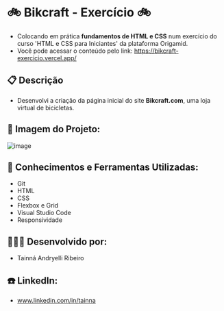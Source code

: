 # 🚲 Bikcraft - Exercício 🚲

- Colocando em prática **fundamentos de HTML e CSS** num exercício do curso 'HTML e CSS para Iniciantes' da plataforma Origamid.
- Você pode acessar o conteúdo pelo link: https://bikcraft-exercicio.vercel.app/

## 📋 Descrição

- Desenvolvi a criação da página inicial do site **Bikcraft.com**, uma loja virtual de bicicletas.

## 👀 Imagem do Projeto:

![image](https://github.com/tainna-andryelli/bikcraft-exercicio/assets/76691875/50dde6d6-2b22-4d90-a63d-f476c0618b09)

## 🚀 Conhecimentos e Ferramentas Utilizadas:

- Git
- HTML
- CSS
- Flexbox e Grid
- Visual Studio Code
- Responsividade

## 👩🏼‍💻 Desenvolvido por:

- Tainná Andryelli Ribeiro

## ☎️ LinkedIn:

- www.linkedin.com/in/tainna
